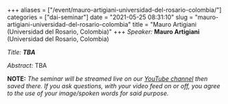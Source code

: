 +++
aliases = ["/event/mauro-artigiani-universidad-del-rosario-colombia/"]
categories = ["dai-seminar"]
date = "2021-05-25 08:31:10"
slug = "mauro-artigiani-universidad-del-rosario-colombia"
title = "Mauro Artigiani (Universidad del Rosario, Colombia)"
+++
*Speaker:* **Mauro Artigiani**  (Universidad del Rosario, Colombia)

*Title: **TBA***

*Abstract:* TBA

**NOTE:** *The seminar will be streamed live on our [YouTube
channel](https://www.youtube.com/channel/UCyNNg155G3iLS7l-qZjboyg) then
saved there. If you ask questions, with your video feed on or off, you
agree to the use of your image/spoken words for said purpose.*
